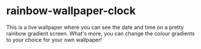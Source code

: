 # rainbow-wallpaper-clock
This is a live wallpaper where you can see the date and time on a pretty rainbow gradient screen. What's more, you can change the colour gradients to your choice for your own wallpaper!
